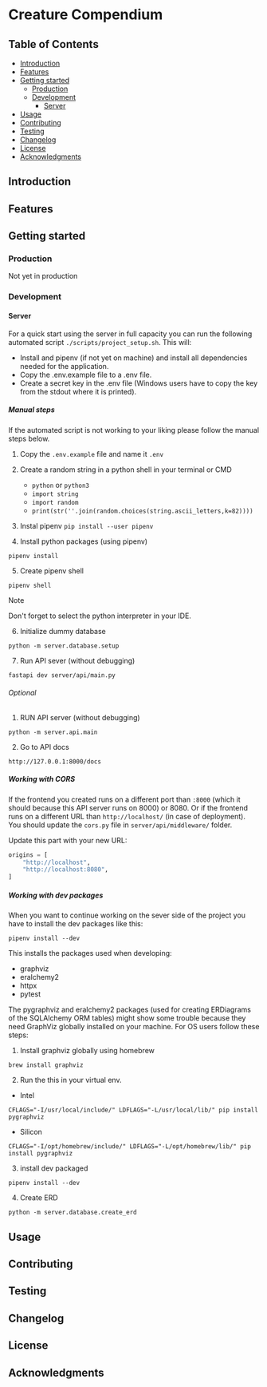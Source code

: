 # Creature Compendium

<!-- Badges -->

## Table of Contents

- [Introduction](#introduction)
- [Features](#features)
- [Getting started](#getting-started)
  - [Production](#production)
  - [Development](#development)
    - [Server](#server)
- [Usage](#usage)
- [Contributing](#contributing)
- [Testing](#testing)
- [Changelog](#changelog)
- [License](#license)
- [Acknowledgments](#acknowledgments)

## Introduction

## Features

## Getting started

### Production

Not yet in production

### Development

#### Server

For a quick start using the server in full capacity you can run the following automated script `./scripts/project_setup.sh`.
This will:

- Install and pipenv (if not yet on machine) and install all dependencies needed for the application.
- Copy the .env.example file to a .env file.
- Create a secret key in the .env file (Windows users have to copy the key from the stdout where it is printed).

##### Manual steps

If the automated script is not working to your liking please follow the manual steps below.

1. Copy the `.env.example` file and name it `.env`
2. Create a random string in a python shell in your terminal or CMD

   - `python` or `python3`
   - `import string`
   - `import random`
   - `print(str(''.join(random.choices(string.ascii_letters,k=82))))`

3. Instal pipenv `pip install --user pipenv`
4. Install python packages (using pipenv)

```shell
pipenv install
```

5. Create pipenv shell

```shell
pipenv shell
```

> [!NOTE]
> Don't forget to select the python interpreter in your IDE.

6. Initialize dummy database

```shell
python -m server.database.setup
```

7. Run API sever (without debugging)

```shell
fastapi dev server/api/main.py
```

###### Optional

1. RUN API server (without debugging)

```shell
python -m server.api.main
```

2. Go to API docs

```url
http://127.0.0.1:8000/docs
```

##### Working with CORS

If the frontend you created runs on a different port than `:8000` (which it should because this API server runs on 8000) or 8080.
Or if the frontend runs on a different URL than `http://localhost/` (in case of deployment).
You should update the `cors.py` file in `server/api/middleware/` folder.

Update this part with your new URL:

```py
origins = [
    "http://localhost",
    "http://localhost:8080",
]
```

##### Working with dev packages

When you want to continue working on the sever side of the project you have to install the dev packages like this:

```shell
pipenv install --dev
```

This installs the packages used when developing:

- graphviz
- eralchemy2
- httpx
- pytest

The pygraphviz and eralchemy2 packages (used for creating ERDiagrams of the SQLAlchemy ORM tables) might show some trouble because they need GraphViz globally installed on your machine. For OS users follow these steps:

1. Install graphviz globally using homebrew

```shell
brew install graphviz
```

2. Run the this in your virtual env.

- Intel

```shell
CFLAGS="-I/usr/local/include/" LDFLAGS="-L/usr/local/lib/" pip install pygraphviz
```

- Silicon

```shell
CFLAGS="-I/opt/homebrew/include/" LDFLAGS="-L/opt/homebrew/lib/" pip install pygraphviz
```

3. install dev packaged

```shell
pipenv install --dev
```

4. Create ERD

```shell
python -m server.database.create_erd
```

## Usage

## Contributing

## Testing

## Changelog

## License

## Acknowledgments
